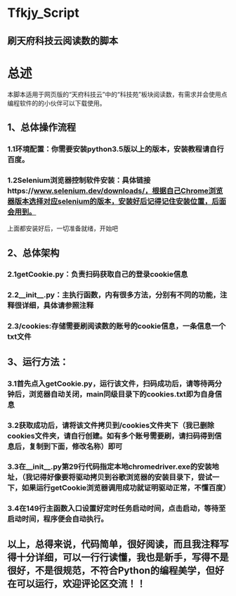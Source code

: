 # Tfkjy_Script
## 刷天府科技云阅读数的脚本

# 总述

本脚本适用于网页版的“天府科技云”中的“科技苑”板块阅读数，有需求并会使用点编程软件的的小伙伴可以下载使用。

## 1、总体操作流程

### 1.1环境配置：你需要安装python3.5版以上的版本，安装教程请自行百度。

### 1.2Selenium浏览器控制软件安装：具体链接https://www.selenium.dev/downloads/，根据自己Chrome浏览器版本选择对应selenium的版本，安装好后记得记住安装位置，后面会用到。
上面都安装好后，一切准备就绪，开始吧

## 2、总体架构

### 2.1getCookie.py：负责扫码获取自己的登录cookie信息

### 2.2__init__.py：主执行函数，内有很多方法，分别有不同的功能，注释很详细，具体请参照注释

### 2.3/cookies:存储需要刷阅读数的账号的cookie信息，一条信息一个txt文件

## 3、运行方法：

### 3.1首先点入getCookie.py，运行该文件，扫码成功后，请等待两分钟后，浏览器自动关闭，main同级目录下的cookies.txt即为自身信息

### 3.2获取成功后，请将该文件拷贝到/cookies文件夹下（我已删除cookies文件夹，请自行创建。如有多个账号需要刷，请扫码得到信息后，复制到下面，修改名称）即可

### 3.3在__init__.py第29行代码指定本地chromedriver.exe的安装地址，（我记得好像要将驱动拷贝到谷歌浏览器的安装目录下，尝试一下，如果运行getCookie浏览器调用成功就证明驱动正常，不懂百度）

### 3.4在149行主函数入口设置好定时任务启动时间，点击启动，等待至启动时间，程序便会自动执行。

## 以上，总得来说，代码简单，很好阅读，而且我注释写得十分详细，可以一行行读懂，我也是新手，写得不是很好，不是很规范，不符合Python的编程美学，但好在可以运行，欢迎评论区交流！！
